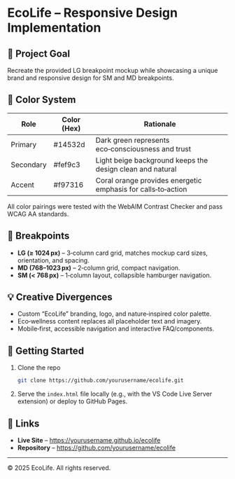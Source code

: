 # EcoLife – Responsive Design Implementation

## 🎯 Project Goal
Recreate the provided LG breakpoint mockup while showcasing a unique brand and responsive design for SM and MD breakpoints.

## 🎨 Color System
| Role      | Color (Hex) | Rationale |
|-----------|-------------|-----------|
| Primary   | #14532d     | Dark green represents eco‑consciousness and trust |
| Secondary | #fef9c3     | Light beige background keeps the design clean and natural |
| Accent    | #f97316     | Coral orange provides energetic emphasis for calls‑to‑action |

All color pairings were tested with the WebAIM Contrast Checker and pass WCAG AA standards.

## 🧱 Breakpoints
- **LG (≥ 1024 px)** – 3‑column card grid, matches mockup card sizes, orientation, and spacing.
- **MD (768–1023 px)** – 2‑column grid, compact navigation.
- **SM (< 768 px)** – 1‑column layout, collapsible hamburger navigation.

## 💡 Creative Divergences
- Custom “EcoLife” branding, logo, and nature‑inspired color palette.
- Eco‑wellness content replaces all placeholder text and imagery.
- Mobile‑first, accessible navigation and interactive FAQ/components.

## 🚀 Getting Started
1. Clone the repo  
   ```bash
   git clone https://github.com/yourusername/ecolife.git
   ```
2. Serve the `index.html` file locally (e.g., with the VS Code Live Server extension) or deploy to GitHub Pages.

## 🔗 Links
- **Live Site** – <https://yourusername.github.io/ecolife>
- **Repository** – <https://github.com/yourusername/ecolife>

---
© 2025 EcoLife. All rights reserved.